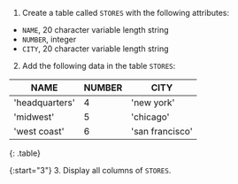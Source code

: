 1. Create a table called `STORES` with the following attributes:
* `NAME`, 20 character variable length string
* `NUMBER`, integer
* `CITY`, 20 character variable length string

2. Add the following data in the table `STORES`:

| NAME           | NUMBER | CITY            |
| -------------- | ------ | --------------- |
| 'headquarters' | 4      | 'new york'      |
| 'midwest'      | 5      | 'chicago'       |
| 'west coast'   | 6      | 'san francisco' |
{: .table}

{:start="3"}
3. Display all columns of `STORES`.
